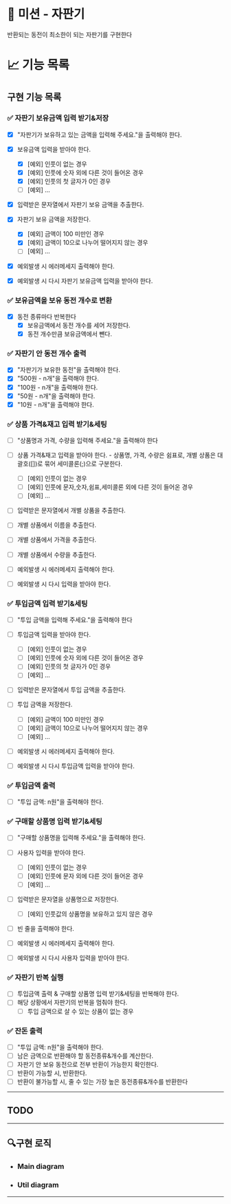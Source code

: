 # 🚀 미션 - 자판기

반환되는 동전이 최소한이 되는 자판기를 구현한다

# 📈 기능 목록

## 구현 기능 목록

### ✅ 자판기 보유금액 입력 받기&저장

+ [x] "자판기가 보유하고 있는 금액을 입력해 주세요."을 출력해야 한다.
+ [x] 보유금액 입력을 받아야 한다.
    + [x] [예외] 인풋이 없는 경우
    + [x] [예외] 인풋에 숫자 외에 다른 것이 들어온 경우
    + [x] [예외] 인풋의 첫 글자가 0인 경우
    + [ ] [예외] ...
+ [x] 입력받은 문자열에서 자판기 보유 금액을 추출한다.

+ [x] 자판기 보유 금액을 저장한다.
    + [x] [예외] 금액이 100 미만인 경우
    + [x] [예외] 금액이 10으로 나누어 떨어지지 않는 경우
    + [ ] [예외] ...

+ [x] 예외발생 시 에러메세지 출력해야 한다.
+ [x] 예외발생 시 다시 자판기 보유금액 입력을 받아야 한다.

### ✅ 보유금액을 보유 동전 개수로 변환

+ [x] 동전 종류마다 반복한다
    + [x] 보유금액에서 동전 개수를 세어 저장한다.
    + [x] 동전 개수만큼 보유금액에서 뺀다.

### ✅ 자판기 안 동전 개수 출력

+ [x] "자판기가 보유한 동전"을 출력해야 한다.
+ [x] "500원 - n개"을 출력해야 한다.
+ [x] "100원 - n개"을 출력해야 한다.
+ [x] "50원 - n개"을 출력해야 한다.
+ [x] "10원 - n개"을 출력해야 한다.

### ✅ 상품 가격&재고 입력 받기&세팅

+ [ ] "상품명과 가격, 수량을 입력해 주세요."을 출력해야 한다
+ [ ] 상품 가격&재고 입력을 받아야 한다. - 상품명, 가격, 수량은 쉼표로, 개별 상품은 대괄호([])로 묶어 세미콜론(;)으로 구분한다.
    + [ ] [예외] 인풋이 없는 경우
    + [ ] [예외] 인풋에 문자,숫자,쉼표,세미콜론 외에 다른 것이 들어온 경우
    + [ ] [예외] ...
+ [ ] 입력받은 문자열에서 개별 상품을 추출한다.
+ [ ] 개별 상품에서 이름을 추출한다.
+ [ ] 개별 상품에서 가격을 추출한다.
+ [ ] 개별 상품에서 수량을 추출한다.

+ [ ] 예외발생 시 에러메세지 출력해야 한다.
+ [ ] 예외발생 시 다시 입력을 받아야 한다.

### ✅ 투입금액 입력 받기&세팅

+ [ ] "투입 금액을 입력해 주세요."을 출력해야 한다
+ [ ] 투입금액 입력을 받아야 한다.
    + [ ] [예외] 인풋이 없는 경우
    + [ ] [예외] 인풋에 숫자 외에 다른 것이 들어온 경우
    + [ ] [예외] 인풋의 첫 글자가 0인 경우
    + [ ] [예외] ...
+ [ ] 입력받은 문자열에서 투입 금액을 추출한다.

+ [ ] 투입 금액을 저장한다.
    + [ ] [예외] 금액이 100 미만인 경우
    + [ ] [예외] 금액이 10으로 나누어 떨어지지 않는 경우
    + [ ] [예외] ...

+ [ ] 예외발생 시 에러메세지 출력해야 한다.
+ [ ] 예외발생 시 다시 투입금액 입력을 받아야 한다.

### ✅ 투입금액 출력

+ [ ] "투입 금액: n원"을 출력해야 한다.

### ✅ 구매할 상품명 입력 받기&세팅

+ [ ] "구매할 상품명을 입력해 주세요."을 출력해야 한다.
+ [ ] 사용자 입력을 받아야 한다.
    + [ ] [예외] 인풋이 없는 경우
    + [ ] [예외] 인풋에 문자 외에 다른 것이 들어온 경우
    + [ ] [예외] ...
+ [ ] 입력받은 문자열을 상품명으로 저장한다.
    + [ ] [예외] 인풋값의 상품명을 보유하고 있지 않은 경우
+ [ ] 빈 줄을 출력해야 한다.

+ [ ] 예외발생 시 에러메세지 출력해야 한다.
+ [ ] 예외발생 시 다시 사용자 입력을 받아야 한다.

### ✅ 자판기 반복 실행

+ [ ] 투입금액 출력 & 구매할 상품명 입력 받기&세팅을 반복해야 한다.
+ [ ] 해당 상황에서 자판기의 반복을 멈춰야 한다.
    + [ ] 투입 금액으로 살 수 있는 상품이 없는 경우

### ✅ 잔돈 출력

+ [ ] "투입 금액: n원"을 출력해야 한다.
+ [ ] 남은 금액으로 반환해야 할 동전종류&개수를 계산한다.
+ [ ] 자판기 안 보유 동전으로 전부 반환이 가능한지 확인한다.
+ [ ] 반환이 가능할 시, 반환한다.
+ [ ] 반환이 불가능할 시, 줄 수 있는 가장 높은 동전종류&개수를 반환한다

---

## TODO

---

## 🔍구현 로직

+ ### Main diagram


+ ### Util diagram

---
